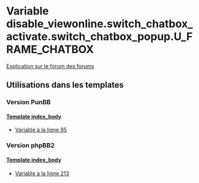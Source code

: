 # Variable disable_viewonline.switch_chatbox_activate.switch_chatbox_popup.U_FRAME_CHATBOX
[Explication sur le forum des forums](http://forum.forumactif.com/t294113-listing-des-variables#disable_viewonline.switch_chatbox_activate.switch_chatbox_popup.U_FRAME_CHATBOX)
## Utilisations dans les templates
### Version PunBB
#### [Template index_body](punbb/index_body.md)
* [Variable à la ligne 95](../punbb/index_body.tpl#L95)
### Version phpBB2
#### [Template index_body](subsilver/index_body.md)
* [Variable à la ligne 213](../subsilver/index_body.tpl#L213)